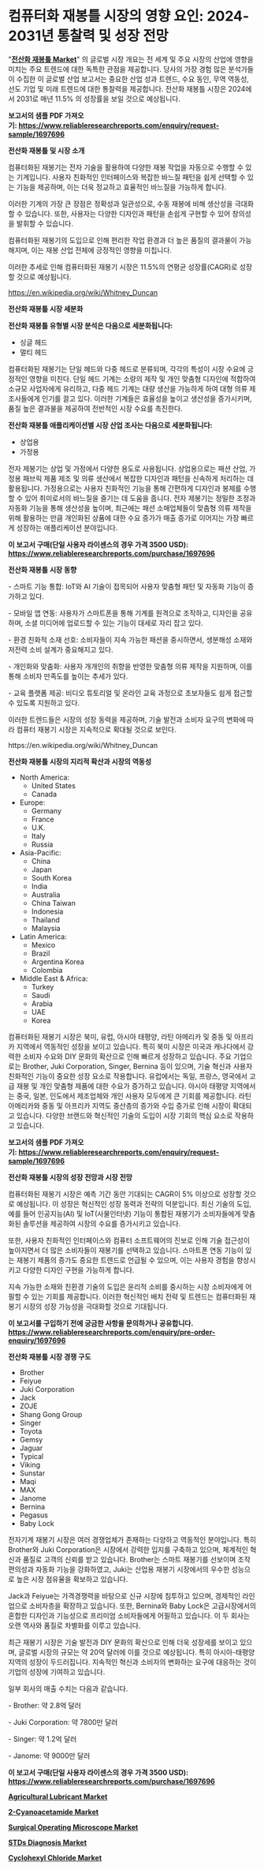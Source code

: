 <p><h1>컴퓨터화 재봉틀 시장의 영향 요인: 2024-2031년 통찰력 및 성장 전망</h1></p><p>"<strong><a href="https://www.reliableresearchreports.com/computerized-sewing-machine-r1697696?utm_campaign=105&utm_medium=7&utm_source=Github&utm_content=ia&utm_term=07112024&utm_id=computerized-sewing-machine">전산화 재봉틀 Market</a></strong>" 의 글로벌 시장 개요는 전 세계 및 주요 시장의 산업에 영향을 미치는 주요 트렌드에 대한 독특한 관점을 제공합니다. 당사의 가장 경험 많은 분석가들이 수집한 이 글로벌 산업 보고서는 중요한 산업 성과 트렌드, 수요 동인, 무역 역동성, 선도 기업 및 미래 트렌드에 대한 통찰력을 제공합니다. 전산화 재봉틀 시장은 2024에서 2031로 매년 11.5% 의 성장률을 보일 것으로 예상됩니다.</p>
<p><strong>보고서의 샘플 PDF 가져오기:&nbsp;<a href="https://www.reliableresearchreports.com/enquiry/request-sample/1697696?utm_campaign=105&utm_medium=7&utm_source=Github&utm_content=ia&utm_term=07112024&utm_id=computerized-sewing-machine">https://www.reliableresearchreports.com/enquiry/request-sample/1697696</a></strong></p>
<p><strong>전산화 재봉틀 및 시장 소개</strong></p>
<p><p>컴퓨터화된 재봉기는 전자 기술을 활용하여 다양한 재봉 작업을 자동으로 수행할 수 있는 기계입니다. 사용자 친화적인 인터페이스와 복잡한 바느질 패턴을 쉽게 선택할 수 있는 기능을 제공하며, 이는 더욱 정교하고 효율적인 바느질을 가능하게 합니다. </p><p>이러한 기계의 가장 큰 장점은 정확성과 일관성으로, 수동 재봉에 비해 생산성을 극대화할 수 있습니다. 또한, 사용자는 다양한 디자인과 패턴을 손쉽게 구현할 수 있어 창의성을 발휘할 수 있습니다. </p><p>컴퓨터화된 재봉기의 도입으로 인해 편리한 작업 환경과 더 높은 품질의 결과물이 가능해지며, 이는 재봉 산업 전체에 긍정적인 영향을 미칩니다. </p><p>이러한 추세로 인해 컴퓨터화된 재봉기 시장은 11.5%의 연평균 성장률(CAGR)로 성장할 것으로 예상됩니다.</p></p>
<p><a href="https://en.wikipedia.org/wiki/Whitney_Duncan?utm_campaign=105&utm_medium=7&utm_source=Github&utm_content=ia&utm_term=07112024&utm_id=computerized-sewing-machine">https://en.wikipedia.org/wiki/Whitney_Duncan</a></p>
<p><strong>전산화 재봉틀 시장 세분화</strong></p>
<p><strong>전산화 재봉틀 유형별 시장 분석은 다음으로 세분화됩니다:</strong></p>
<p><ul><li>싱글 헤드</li><li>멀티 헤드</li></ul></p>
<p><p>컴퓨터화된 재봉기는 단일 헤드와 다중 헤드로 분류되며, 각각의 특성이 시장 수요에 긍정적인 영향을 미친다. 단일 헤드 기계는 소량의 제작 및 개인 맞춤형 디자인에 적합하여 소규모 사업자에게 유리하고, 다중 헤드 기계는 대량 생산을 가능하게 하여 대형 의류 제조사들에게 인기를 끌고 있다. 이러한 기계들은 효율성을 높이고 생산성을 증가시키며, 품질 높은 결과물을 제공하여 전반적인 시장 수요를 촉진한다.</p></p>
<p><strong>전산화 재봉틀 애플리케이션별 시장 산업 조사는 다음으로 세분화됩니다:</strong></p>
<p><ul><li>상업용</li><li>가정용</li></ul></p>
<p><p>전자 제봉기는 상업 및 가정에서 다양한 용도로 사용됩니다. 상업용으로는 패션 산업, 가정용 패브릭 제품 제조 및 의류 생산에서 복잡한 디자인과 패턴을 신속하게 처리하는 데 활용됩니다. 가정용으로는 사용자 친화적인 기능을 통해 간편하게 디자인과 봉제를 수행할 수 있어 취미로서의 바느질을 즐기는 데 도움을 줍니다. 전자 제봉기는 정밀한 조정과 자동화 기능을 통해 생산성을 높이며, 최근에는 패션 소매업체들이 맞춤형 의류 제작을 위해 활용하는 만큼 개인화된 상품에 대한 수요 증가가 매출 증가로 이어지는 가장 빠르게 성장하는 애플리케이션 분야입니다.</p></p>
<p><strong>이 보고서 구매(단일 사용자 라이센스의 경우 가격 3500 USD): <a href="https://www.reliableresearchreports.com/purchase/1697696?utm_campaign=105&utm_medium=7&utm_source=Github&utm_content=ia&utm_term=07112024&utm_id=computerized-sewing-machine">https://www.reliableresearchreports.com/purchase/1697696</a></strong></p>
<p><strong>전산화 재봉틀 시장 동향</strong></p>
<p><p>- 스마트 기능 통합: IoT와 AI 기술이 접목되어 사용자 맞춤형 패턴 및 자동화 기능이 증가하고 있다. </p><p>- 모바일 앱 연동: 사용자가 스마트폰을 통해 기계를 원격으로 조작하고, 디자인을 공유하며, 소셜 미디어에 업로드할 수 있는 기능이 대세로 자리 잡고 있다.</p><p>- 환경 친화적 소재 선호: 소비자들이 지속 가능한 패션을 중시하면서, 생분해성 소재와 저전력 소비 설계가 중요해지고 있다.</p><p>- 개인화와 맞춤화: 사용자 개개인의 취향을 반영한 맞춤형 의류 제작을 지원하며, 이를 통해 소비자 만족도를 높이는 추세가 있다.</p><p>- 교육 플랫폼 제공: 비디오 튜토리얼 및 온라인 교육 과정으로 초보자들도 쉽게 접근할 수 있도록 지원하고 있다.</p><p>이러한 트렌드들은 시장의 성장 동력을 제공하며, 기술 발전과 소비자 요구의 변화에 따라 컴퓨터 재봉기 시장은 지속적으로 확대될 것으로 보인다.</p></p>
<p>https://en.wikipedia.org/wiki/Whitney_Duncan</p>
<p><strong>전산화 재봉틀 시장의 지리적 확산과 시장의 역동성</strong></p>
<p><ul>
    <li>
        North America:
        <ul>
            <li>United States</li>
            <li>Canada</li>
        </ul>
    </li>
    <li>
        Europe:
        <ul>
            <li>Germany</li>
            <li>France</li>
            <li>U.K.</li>
            <li>Italy</li>
            <li>Russia</li>
        </ul>
    </li>
    <li>
        Asia-Pacific:
        <ul>
            <li>China</li>
            <li>Japan</li>
            <li>South Korea</li>
            <li>India</li>
            <li>Australia</li>
            <li>China Taiwan</li>
            <li>Indonesia</li>
            <li>Thailand</li>
            <li>Malaysia</li>
        </ul>
    </li>
    <li>
        Latin America:
        <ul>
            <li>Mexico</li>
            <li>Brazil</li>
            <li>Argentina Korea</li>
            <li>Colombia</li>
        </ul>
    </li>
    <li>
        Middle East & Africa:
        <ul>
            <li>Turkey</li>
            <li>Saudi</li>
            <li>Arabia</li>
            <li>UAE</li>
            <li>Korea</li>
        </ul>
    </li>
    </ul></p>
<p><p>컴퓨터화된 재봉기 시장은 북미, 유럽, 아시아 태평양, 라틴 아메리카 및 중동 및 아프리카 지역에서 역동적인 성장을 보이고 있습니다. 특히 북미 시장은 미국과 캐나다에서 강력한 소비자 수요와 DIY 문화의 확산으로 인해 빠르게 성장하고 있습니다. 주요 기업으로는 Brother, Juki Corporation, Singer, Bernina 등이 있으며, 기술 혁신과 사용자 친화적인 기능이 중요한 성장 요소로 작용합니다. 유럽에서는 독일, 프랑스, 영국에서 고급 재봉 및 개인 맞춤형 제품에 대한 수요가 증가하고 있습니다. 아시아 태평양 지역에서는 중국, 일본, 인도에서 제조업체와 개인 사용자 모두에게 큰 기회를 제공합니다. 라틴 아메리카와 중동 및 아프리카 지역도 중산층의 증가와 수입 증가로 인해 시장이 확대되고 있습니다. 다양한 브랜드와 혁신적인 기술의 도입이 시장 기회의 핵심 요소로 작용하고 있습니다.</p></p>
<p><strong>보고서의 샘플 PDF 가져오기:&nbsp;<a href="https://www.reliableresearchreports.com/enquiry/request-sample/1697696?utm_campaign=105&utm_medium=7&utm_source=Github&utm_content=ia&utm_term=07112024&utm_id=computerized-sewing-machine">https://www.reliableresearchreports.com/enquiry/request-sample/1697696</a></strong></p>
<p><strong>전산화 재봉틀 시장의 성장 전망과 시장 전망</strong></p>
<p><p>컴퓨터화된 재봉기 시장은 예측 기간 동안 기대되는 CAGR이 5% 이상으로 성장할 것으로 예상됩니다. 이 성장은 혁신적인 성장 동력과 전략의 덕분입니다. 최신 기술의 도입, 예를 들어 인공지능(AI) 및 IoT(사물인터넷) 기능이 통합된 재봉기가 소비자들에게 맞춤화된 솔루션을 제공하여 시장의 수요를 증가시키고 있습니다. </p><p>또한, 사용자 친화적인 인터페이스와 컴퓨터 소프트웨어의 진보로 인해 기술 접근성이 높아지면서 더 많은 소비자들이 재봉기를 선택하고 있습니다. 스마트폰 연동 기능이 있는 재봉기 제품의 증가도 중요한 트렌드로 언급될 수 있으며, 이는 사용자 경험을 향상시키고 다양한 디자인 구현을 가능하게 합니다. </p><p>지속 가능한 소재와 친환경 기술의 도입은 윤리적 소비를 중시하는 시장 소비자에게 어필할 수 있는 기회를 제공합니다. 이러한 혁신적인 배치 전략 및 트렌드는 컴퓨터화된 재봉기 시장의 성장 가능성을 극대화할 것으로 기대됩니다.</p></p>
<p><strong>이 보고서를 구입하기 전에 궁금한 사항을 문의하거나 공유합니다. <a href="https://www.reliableresearchreports.com/enquiry/pre-order-enquiry/1697696?utm_campaign=105&utm_medium=7&utm_source=Github&utm_content=ia&utm_term=07112024&utm_id=computerized-sewing-machine">https://www.reliableresearchreports.com/enquiry/pre-order-enquiry/1697696</a></strong></p>
<p><strong>전산화 재봉틀 시장 경쟁 구도</strong></p>
<p><ul><li>Brother</li><li>Feiyue</li><li>Juki Corporation</li><li>Jack</li><li>ZOJE</li><li>Shang Gong Group</li><li>Singer</li><li>Toyota</li><li>Gemsy</li><li>Jaguar</li><li>Typical</li><li>Viking</li><li>Sunstar</li><li>Maqi</li><li>MAX</li><li>Janome</li><li>Bernina</li><li>Pegasus</li><li>Baby Lock</li></ul></p>
<p><p>전자기계 재봉기 시장은 여러 경쟁업체가 존재하는 다양하고 역동적인 분야입니다. 특히 Brother와 Juki Corporation은 시장에서 강력한 입지를 구축하고 있으며, 체계적인 혁신과 품질로 고객의 신뢰를 받고 있습니다. Brother는 스마트 재봉기를 선보이며 조작 편의성과 자동화 기능을 강화하였고, Juki는 산업용 재봉기 시장에서의 우수한 성능으로 높은 시장 점유율을 확보하고 있습니다.</p><p>Jack과 Feiyue는 가격경쟁력을 바탕으로 신규 시장에 침투하고 있으며, 경제적인 라인업으로 소비자층을 확장하고 있습니다. 또한, Bernina와 Baby Lock은 고급시장에서의 혼합한 디자인과 기능성으로 프리미엄 소비자들에게 어필하고 있습니다. 이 두 회사는 오랜 역사와 품질로 차별화를 이루고 있습니다.</p><p>최근 재봉기 시장은 기술 발전과 DIY 문화의 확산으로 인해 더욱 성장세를 보이고 있으며, 글로벌 시장의 규모는 약 20억 달러에 이를 것으로 예상됩니다. 특히 아시아-태평양 지역의 성장이 두드러집니다. 지속적인 혁신과 소비자의 변화하는 요구에 대응하는 것이 기업의 성장에 기여하고 있습니다.</p><p>일부 회사의 매출 수치는 다음과 같습니다.</p><p>- Brother: 약 2.8억 달러</p><p>- Juki Corporation: 약 7800만 달러</p><p>- Singer: 약 1.2억 달러</p><p>- Janome: 약 9000만 달러</p></p>
<p><strong>이 보고서 구매(단일 사용자 라이센스의 경우 가격 3500 USD): <a href="https://www.reliableresearchreports.com/purchase/1697696?utm_campaign=105&utm_medium=7&utm_source=Github&utm_content=ia&utm_term=07112024&utm_id=computerized-sewing-machine">https://www.reliableresearchreports.com/purchase/1697696</a></strong></p>
<p><strong><p><a href="https://github.com/NasrinKhan99/Market-Research-Report-List-1/blob/main/agricultural-lubricant-market.md?utm_campaign=105&utm_medium=7&utm_source=Github&utm_content=ia&utm_term=07112024&utm_id=computerized-sewing-machine">Agricultural Lubricant Market</a></p><p><a href="https://medium.com/@bramarquesw0f/2-cyanoacetamide-market-size-and-share-analysis-growth-trends-and-forecasts-the-2-cyanoacetamide-6908cff27740?utm_campaign=105&utm_medium=7&utm_source=Github&utm_content=ia&utm_term=07112024&utm_id=computerized-sewing-machine">2-Cyanoacetamide Market</a></p><p><a href="https://issuu.com/reportprime-2/docs/surgical-operating-microscope-marke_3e8c29f49b6a47?utm_campaign=105&utm_medium=7&utm_source=Github&utm_content=ia&utm_term=07112024&utm_id=computerized-sewing-machine">Surgical Operating Microscope Market</a></p><p><a href="https://issuu.com/reportprime-2/docs/stds-diagnosis-market-size-2030.ppt_0d64a2e6ea69c0?utm_campaign=105&utm_medium=7&utm_source=Github&utm_content=ia&utm_term=07112024&utm_id=computerized-sewing-machine">STDs Diagnosis Market</a></p><p><a href="https://medium.com/@edwinseeleyor/cyclohexyl-chloride-market-%E3%81%AE%E3%82%B0%E3%83%AD%E3%83%BC%E3%83%90%E3%83%AB%E5%B8%82%E5%A0%B4%E6%A6%82%E8%A6%81%E3%81%AF-%E4%B8%96%E7%95%8C%E3%81%8A%E3%82%88%E3%81%B3%E4%B8%BB%E8%A6%81%E5%B8%82%E5%A0%B4%E3%81%AB%E3%81%8A%E3%81%91%E3%82%8B%E6%A5%AD%E7%95%8C%E3%81%AB%E5%BD%B1%E9%9F%BF%E3%82%92%E4%B8%8E%E3%81%88%E3%82%8B%E4%B8%BB%E8%A6%81%E3%81%AA%E3%83%88%E3%83%AC%E3%83%B3%E3%83%89%E3%81%AB%E3%81%A4%E3%81%84%E3%81%A6-%E7%8B%AC%E8%87%AA%E3%81%AE%E8%A6%96%E7%82%B9%E3%82%92%E6%8F%90%E4%BE%9B%E3%81%97%E3%81%BE%E3%81%99-e1ebb66d3b85?utm_campaign=105&utm_medium=7&utm_source=Github&utm_content=ia&utm_term=07112024&utm_id=computerized-sewing-machine">Cyclohexyl Chloride Market</a></p></strong></p>
<p></p>